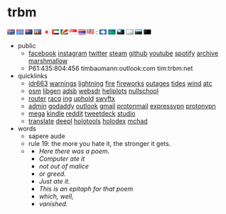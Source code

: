 # trbm
![au] ![fj] ![nz] ![nc] ![jp] ![ae] ![sc] ![sg] ![th] ![my] : ![aq] ![tw] ![iw] ![ia] ![or] ![os]
* public
  * [facebook][facebook] [instagram][instagram] [twitter][twitter] [steam][steam] [github][github] [youtube][youtube] [spotify][spotify] [archive][archive] [marshmallow][marshmallow]
  * P61:435:804:456 timbaumann:outlook:com tim:trbm:net
* quicklinks
  * [idr663][idr663] [warnings][warnings] [lightning][lightning] [fire][fire] [fireworks][fireworks] [outages][outages] [tides][tides] [wind][wind] [atc][atc]
  * [osm][osm] [libgen][libgen] [adsb][adsb] [websdr][websdr] [heliplots][heliplots] [nullschool][nullschool]
  * [router][router] [racq][racq] [ing][ing] [uphold][uphold] [swyftx][swyftx]
  * [admin][admin] [godaddy][godaddy] [outlook][outlook] [gmail][gmail] [protonmail][protonmail] [expressvpn][expressvpn] [protonvpn][protonvpn] 
  * [mega][mega] [kindle][kindle] [reddit][reddit] [tweetdeck][tweetdeck] [studio][studio]
  * [translate][translate] [deepl][deepl] [holotools][holotools] [holodex][holodex] [mchad][mchad]
* words
  * sapere aude
  * rule 19: the more you hate it, the stronger it gets.
  * * _Here there was a poem._ 
    * _Computer ate it_ 
    * _not out of malice_
    * _or greed._
    * _Just ate it._
    * _This is an epitaph for that poem_
    * _which, well,_
    * _vanished._

[//]:#()
[au]: <visited/au.gif>
[fj]: <visited/fj.gif>
[nz]: <visited/nz.gif>
[nc]: <visited/nc.gif>
[jp]: <visited/jp.gif>
[ae]: <visited/ae.gif>
[sc]: <visited/sc.gif>
[sg]: <visited/sg.gif>
[th]: <visited/th.gif>
[my]: <visited/my.gif>
[aq]: <visited/nv-1-aq-v.gif>
[tw]: <visited/nv-2-tw.gif>
[iw]: <visited/nv-3-iw.gif>
[ia]: <visited/nv-4-ia.gif>
[or]: <visited/nv-5-or.gif>
[os]: <visited/nv-6-os.gif>
[facebook]: <https://www.facebook.com/timothy.baumann.902>
[instagram]: <https://www.instagram.com/culverit/>
[twitter]: <https://twitter.com/culverit>
[steam]: <https://steamcommunity.com/id/culverit>
[github]: <https://github.com/culverit>
[youtube]: <https://www.youtube.com/channel/UC3cnXaa3Hx5XRerYh9HWTSg>
[spotify]: <https://open.spotify.com/user/culverit>
[archive]: <https://archive.org/details/@culverit>
[marshmallow]: <https://marshmallow-qa.com/culverit>
[idr663]: <http://www.bom.gov.au/products/IDR663.loop.shtml>
[warnings]: <http://www.bom.gov.au/qld/warnings/>
[lightning]: <https://map.blitzortung.org/#6.1/-26.802/152.941>
[fire]: <https://www.ruralfire.qld.gov.au/Pages/FDR.aspx>
[fireworks]: <https://www.dnrm.qld.gov.au/qld/emergency/safety/explosive-fireworks/upcoming-fireworks-display-dates>
[outages]: <https://www.energex.com.au/home/power-outages/emergency-outages-streets/>
[tides]: <http://www.bom.gov.au/australia/tides/>
[wind]: <http://www.bom.gov.au/marine/wind.shtml>
[atc]: <https://www.liveatc.net/search/?icao=ybbn>
[osm]: <https://www.openstreetmap.org/#map=4/-28.15/133.28>
[libgen]: <http://gen.lib.rus.ec/>
[adsb]: <https://globe.adsbexchange.com/>
[websdr]: <http://websdr.ewi.utwente.nl:8901/>
[heliplots]: <https://earthquake.usgs.gov/monitoring/operations/heliplot.php>
[gcp]: <http://gcpdot.com/>
[nullschool]: <https://earth.nullschool.net/>
[router]: <http://192.168.0.1/weblogin.htm>
[racq]: <https://racqbank.com.au/#/login>
[ing]: <https://www.ing.com.au/securebanking/>
[uphold]: <https://uphold.com/login>
[swyftx]: <https://trade.swyftx.com.au/dashboard/>
[admin]: <https://admin.google.com/>
[godaddy]: <https://account.godaddy.com/products>
[outlook]: <https://login.live.com/login.srf>
[gmail]: <https://mail.google.com/mail/u/0/#inbox>
[protonmail]: <https://mail.protonmail.com/login>
[expressvpn]: <https://www.expressvpn.com/subscriptions>
[protonvpn]: <https://account.protonvpn.com/account>
[mega]: <https://mega.nz/>
[kindle]: <https://www.amazon.com/hz/mycd/myx#/home/content/booksAll/dateDsc/>
[reddit]: <https://old.reddit.com/>
[tweetdeck]: <https://tweetdeck.twitter.com/>
[studio]: <https://studio.youtube.com/>
[translate]: <https://translate.google.com/#view=home&op=translate&sl=ja&tl=en>
[deepl]: <https://www.deepl.com/en/translator>
[holotools]: <https://hololive.jetri.co/#/>
[holodex]: <https://holodex.net/>
[mchad]: <https://mchad1.firebaseapp.com/ListenerClient/All>
